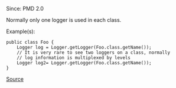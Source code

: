 Since: PMD 2.0

Normally only one logger is used in each class.

Example(s):
```
public class Foo {
    Logger log = Logger.getLogger(Foo.class.getName());
    // It is very rare to see two loggers on a class, normally
    // log information is multiplexed by levels
    Logger log2= Logger.getLogger(Foo.class.getName());
}
```

[Source](https://pmd.github.io/pmd-5.5.4/pmd-java/rules/java/logging-java.html#MoreThanOneLogger)
